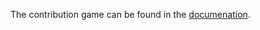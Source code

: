 The contribution game can be found in the [documenation](https://docs.wasabiwallet.io/building-wasabi/ContributionGame.html).
